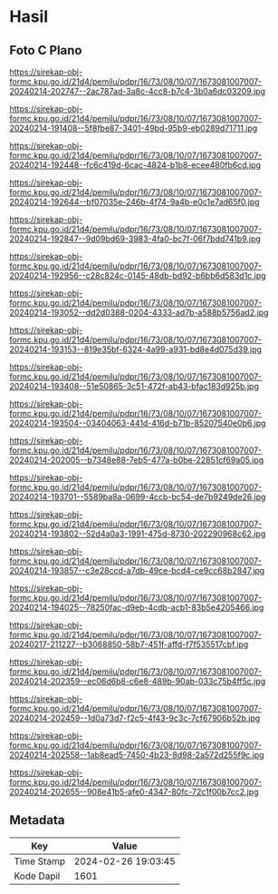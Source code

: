 # Hasil

## Foto C Plano

https://sirekap-obj-formc.kpu.go.id/21d4/pemilu/pdpr/16/73/08/10/07/1673081007007-20240214-202747--2ac787ad-3a8c-4cc8-b7c4-3b0a6dc03209.jpg

https://sirekap-obj-formc.kpu.go.id/21d4/pemilu/pdpr/16/73/08/10/07/1673081007007-20240214-191408--5f8fbe87-3401-49bd-95b9-eb0289d71711.jpg

https://sirekap-obj-formc.kpu.go.id/21d4/pemilu/pdpr/16/73/08/10/07/1673081007007-20240214-192448--fc6c419d-6cac-4824-b1b8-ecee480fb6cd.jpg

https://sirekap-obj-formc.kpu.go.id/21d4/pemilu/pdpr/16/73/08/10/07/1673081007007-20240214-192644--bf07035e-246b-4f74-9a4b-e0c1e7ad65f0.jpg

https://sirekap-obj-formc.kpu.go.id/21d4/pemilu/pdpr/16/73/08/10/07/1673081007007-20240214-192847--9d09bd69-3983-4fa0-bc7f-06f7bdd741b9.jpg

https://sirekap-obj-formc.kpu.go.id/21d4/pemilu/pdpr/16/73/08/10/07/1673081007007-20240214-192956--c28c824c-0145-48db-bd92-b6bb6d583d1c.jpg

https://sirekap-obj-formc.kpu.go.id/21d4/pemilu/pdpr/16/73/08/10/07/1673081007007-20240214-193052--dd2d0388-0204-4333-ad7b-a588b5756ad2.jpg

https://sirekap-obj-formc.kpu.go.id/21d4/pemilu/pdpr/16/73/08/10/07/1673081007007-20240214-193153--819e35bf-6324-4a99-a931-bd8e4d075d39.jpg

https://sirekap-obj-formc.kpu.go.id/21d4/pemilu/pdpr/16/73/08/10/07/1673081007007-20240214-193408--51e50865-3c51-472f-ab43-bfac183d925b.jpg

https://sirekap-obj-formc.kpu.go.id/21d4/pemilu/pdpr/16/73/08/10/07/1673081007007-20240214-193504--03404063-441d-416d-b71b-85207540e0b6.jpg

https://sirekap-obj-formc.kpu.go.id/21d4/pemilu/pdpr/16/73/08/10/07/1673081007007-20240214-202005--b7348e88-7eb5-477a-b0be-22851cf69a05.jpg

https://sirekap-obj-formc.kpu.go.id/21d4/pemilu/pdpr/16/73/08/10/07/1673081007007-20240214-193701--5589ba8a-0699-4ccb-bc54-de7b9249de26.jpg

https://sirekap-obj-formc.kpu.go.id/21d4/pemilu/pdpr/16/73/08/10/07/1673081007007-20240214-193802--52d4a0a3-1991-475d-8730-202290968c62.jpg

https://sirekap-obj-formc.kpu.go.id/21d4/pemilu/pdpr/16/73/08/10/07/1673081007007-20240214-193857--c3e28ccd-a7db-49ce-bcd4-ce9cc68b2847.jpg

https://sirekap-obj-formc.kpu.go.id/21d4/pemilu/pdpr/16/73/08/10/07/1673081007007-20240214-194025--78250fac-d9eb-4cdb-acb1-83b5e4205466.jpg

https://sirekap-obj-formc.kpu.go.id/21d4/pemilu/pdpr/16/73/08/10/07/1673081007007-20240217-211227--b3068850-58b7-451f-affd-f7f535517cbf.jpg

https://sirekap-obj-formc.kpu.go.id/21d4/pemilu/pdpr/16/73/08/10/07/1673081007007-20240214-202359--ec06d6b8-c6e8-489b-90ab-033c75b4ff5c.jpg

https://sirekap-obj-formc.kpu.go.id/21d4/pemilu/pdpr/16/73/08/10/07/1673081007007-20240214-202459--1d0a73d7-f2c5-4f43-9c3c-7cf67906b52b.jpg

https://sirekap-obj-formc.kpu.go.id/21d4/pemilu/pdpr/16/73/08/10/07/1673081007007-20240214-202558--1ab8ead5-7450-4b23-8d98-2a572d255f9c.jpg

https://sirekap-obj-formc.kpu.go.id/21d4/pemilu/pdpr/16/73/08/10/07/1673081007007-20240214-202655--908e41b5-afe0-4347-80fc-72c1f00b7cc2.jpg


## Metadata

| Key        | Value               |
| ---------- | ------------------- |
| Time Stamp | 2024-02-26 19:03:45 |
| Kode Dapil | 1601                |



